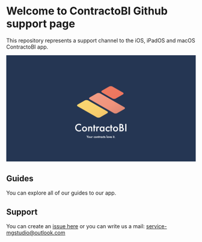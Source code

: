 # Welcome to ContractoBI Github support page

This repository represents a support channel to the iOS, iPadOS and macOS ContractoBI app.


![Official logo of ContractoBI app](https://github.com/ggintli95/ContractoBI-Support/blob/main/assets/ContractoBI-cover.png)

## Guides
You can explore all of our guides to our app.

## Support
You can create an [issue here](https://github.com/ggintli95/ContractoBI-Support/issues) or you can write us a mail:
service-mgstudio@outlook.com


